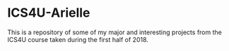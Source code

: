 # ICS4U-Arielle
This is a repository of some of my major and interesting projects from the ICS4U course taken during the first half of 2018.
